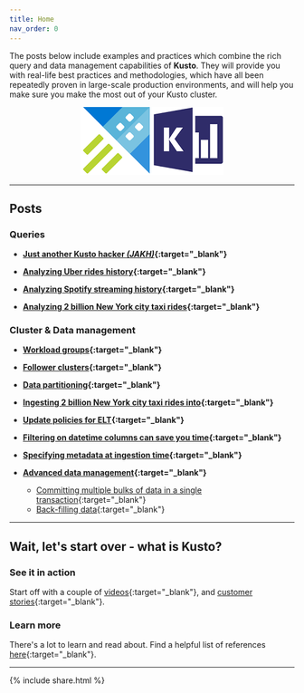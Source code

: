 ```yaml
---
title: Home
nav_order: 0
---
```

The posts below include examples and practices which combine the rich query and data management capabilities of **Kusto**.
They will provide you with real-life best practices and methodologies, which have all been repeatedly proven in large-scale production environments,
and will help you make sure you make the most out of your Kusto cluster.

<p align="center">
  <img src="resources/images/adx-logo.png">
</p>

---

## **Posts**

### **Queries**

- **[Just another Kusto hacker *(JAKH)*](blog-posts/jakh.md){:target="_blank"}**

- **[Analyzing Uber rides history](blog-posts/analyzing-uber-rides-history.md){:target="_blank"}**

- **[Analyzing Spotify streaming history](blog-posts/analyzing-spotify-streaming-history.md){:target="_blank"}**

- **[Analyzing 2 billion New York city taxi rides](blog-posts/analyzing-nyc-taxi-rides.md){:target="_blank"}**

### **Cluster & Data management**

- **[Workload groups](blog-posts/workload-groups.md){:target="_blank"}**

- **[Follower clusters](blog-posts/follower-cluster.md){:target="_blank"}**

- **[Data partitioning](blog-posts/data-partitioning.md){:target="_blank"}**

- **[Ingesting 2 billion New York city taxi rides into](blog-posts/ingesting-nyc-taxi-rides.md){:target="_blank"}**

- **[Update policies for ELT](blog-posts/update-policies.md){:target="_blank"}**

- **[Filtering on datetime columns can save you time](blog-posts/datetime-columns.md){:target="_blank"}**

- **[Specifying metadata at ingestion time](blog-posts/ingestion-time-metadata.md){:target="_blank"}**

- **[Advanced data management](blog-posts/advanced-data-management.md){:target="_blank"}**
  - [Committing multiple bulks of data in a single transaction](blog-posts/advanced-data-management.md#committing-multiple-bulks-of-data-in-a-single-transaction){:target="_blank"}
  - [Back-filling data](blog-posts/advanced-data-management.md#back-filling-data){:target="_blank"}

---

## **Wait, let's start over - what is Kusto?**

### **See it in action**

Start off with a couple of [videos](references/videos.md){:target="_blank"}, and [customer stories](references/customer-stories.md){:target="_blank"}.

### **Learn more**

There's a lot to learn and read about. Find a helpful list of references [here](references/learn-more.md){:target="_blank"}.

---

{% include  share.html %}
